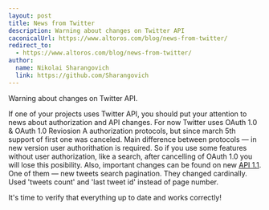 ```yaml
---
layout: post
title: News from Twitter
description: Warning about changes on Twitter API
caconicalUrl: https://www.altoros.com/blog/news-from-twitter/
redirect_to:
  - https://www.altoros.com/blog/news-from-twitter/
author:
  name: Nikolai Sharangovich
  link: https://github.com/Sharangovich
---
```


Warning about changes on Twitter API.

<!-- full start -->

If one of your projects uses Twitter API, you should put your attention to news about authorization and API changes. For now Twitter uses OAuth 1.0 & OAuth 1.0 Reviosion A authorization protocols, but since march 5th support of first one was canceled. Main difference between protocols — in new version user authorithation is required. So if you use some features without user authorization, like a search, after cancelling of OAuth 1.0 you will lose this posibility. 
Also, important changes can be found on new [API 1.1][0]. One of them — new tweets search pagination. They changed cardinally. Used 'tweets count' and 'last tweet id' instead of page number.

It's time to verify that everything up to date and works correctly!


<!-- full end -->

[0]: https://dev.twitter.com/docs/api/1.1/overview
